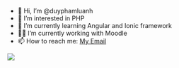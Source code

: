 - 👋 Hi, I’m @duyphamluanh
- 👀 I’m interested in PHP
- 🌱 I’m currently learning Angular and Ionic framework
- 🌱🌱 I’m currently working with Moodle 
- 📫 How to reach me: [My Email](mailto:anhduy123000@gmail.com)

![](https://komarev.com/ghpvc/?username=duyphamluanh&label=PROFILE+VIEWS&color=brightgreen)

<!---
duyphamluanh/duyphamluanh is a ✨ special ✨ repository because its `README.md` (this file) appears on your GitHub profile.
You can click the Preview link to take a look at your changes.
--->
